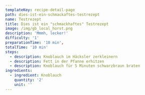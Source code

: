 ```yaml
---
templateKey: recipe-detail-page
path: dies-ist-ein-schmackaftes-testrezept
name: Testrezept
title: Dies ist ein "schmackhaftes" Testrezept
image: /img/gb_local_horst.png
description: 'Mmmh, lecker!'
difficulty: '1'
preparationTime: '10 min',
totalTime: '10 min'
steps:
  - description: Knoblauch im Häcksler zerkleinern
  - description: Fett in der Pfanne erhitzen
  - description: Knoblauch für 5 Minuten schwarzbraun braten
ingredients:
  - ingredient: Knoblauch
    quantity: '2'
    unit: ''
---
```



